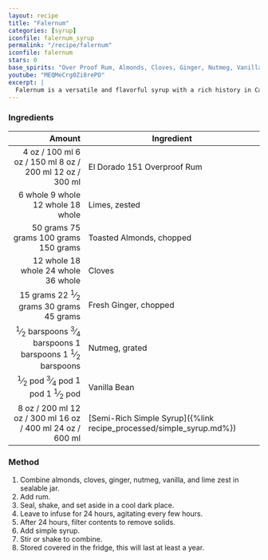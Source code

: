 ```yaml
---
layout: recipe
title: "Falernum"
categories: [syrup]
iconfile: falernum_syrup
permalink: "/recipe/falernum"
iconfile: falernum
stars: 0
base_spirits: "Over Proof Rum, Almonds, Cloves, Ginger, Nutmeg, Vanilla Bean"
youtube: "MEQMeCrg0Zi8rePO"
excerpt: |
  Falernum is a versatile and flavorful syrup with a rich history in Caribbean and tiki cocktails. It typically contains a blend of lime, ginger, almond, and cloves, creating a complex and balanced flavor profile.
---
```


### Ingredients

|                                                                                                                                                                                                                                                             Amount | Ingredient                                                          |
| -----------------------------------------------------------------------------------------------------------------------------------------------------------------------------------------------------------------------------------------------------------------: | ------------------------------------------------------------------- |
|                                                                                      <span class="onex active">4 oz / 100 ml</span> <span class="onehalfx">6 oz / 150 ml</span> <span class="twox">8 oz / 200 ml</span> <span class="threex">12 oz / 300 ml</span> | El Dorado 151 Overproof Rum                                         |
|                                                                                                         <span class="onex active">6 whole </span> <span class="onehalfx">9 whole </span> <span class="twox">12 whole </span> <span class="threex">18 whole </span> | Limes, zested                                                       |
|                                                                                                     <span class="onex active">50 grams </span> <span class="onehalfx">75 grams </span> <span class="twox">100 grams </span> <span class="threex">150 grams </span> | Toasted Almonds, chopped                                            |
|                                                                                                       <span class="onex active">12 whole </span> <span class="onehalfx">18 whole </span> <span class="twox">24 whole </span> <span class="threex">36 whole </span> | Cloves                                                              |
|                                                                       <span class="onex active">15 grams </span> <span class="onehalfx">22 <sup>1</sup>&frasl;<sub>2</sub> grams </span> <span class="twox">30 grams </span> <span class="threex">45 grams </span> | Fresh Ginger, chopped                                               |
| <span class="onex active"> <sup>1</sup>&frasl;<sub>2</sub> barspoons</span> <span class="onehalfx"> <sup>3</sup>&frasl;<sub>4</sub> barspoons</span> <span class="twox">1 barspoons</span> <span class="threex">1 <sup>1</sup>&frasl;<sub>2</sub> barspoons</span> | Nutmeg, grated                                                      |
|                     <span class="onex active"> <sup>1</sup>&frasl;<sub>2</sub> pod </span> <span class="onehalfx"> <sup>3</sup>&frasl;<sub>4</sub> pod </span> <span class="twox">1 pod </span> <span class="threex">1 <sup>1</sup>&frasl;<sub>2</sub> pod </span> | Vanilla Bean                                                        |
|                                                                                    <span class="onex active">8 oz / 200 ml</span> <span class="onehalfx">12 oz / 300 ml</span> <span class="twox">16 oz / 400 ml</span> <span class="threex">24 oz / 600 ml</span> | [Semi-Rich Simple Syrup]({%link recipe_processed/simple_syrup.md%}) |

### Method

1. Combine almonds, cloves, ginger, nutmeg, vanilla, and lime zest in sealable jar.
2. Add rum.
3. Seal, shake, and set aside in a cool dark place.
4. Leave to infuse for 24 hours, agitating every few hours.
5. After 24 hours, filter contents to remove solids.
6. Add simple syrup.
7. Stir or shake to combine.
8. Stored covered in the fridge, this will last at least a year.

<script type="application/ld+json">
{
  "@context": "https://schema.org",
  "@type": "Recipe",
  "author": "{{ page.author }}",
  "description": "{{ page.excerpt | strip_html | replace: '"', "'" }}",
  "image": "{%- for ingredient in site.data[page.iconfile].images.ingredient limit: 1 -%}{{ ingredient.url }}{%- endfor -%}",
  "recipeIngredient": [  "4 oz El Dorado 151 Overproof Rum",
  " 6 whole Limes, zested",
  "50 grams Toasted Almonds, chopped ",
  "12 whole Cloves ",
  "15 grams Fresh Ginger, chopped",
  "0.5 barspoon Nutmeg, grated ",
  " 0.5 pod Vanilla Bean ",
  "8 oz Semi-Rich Simple Syrup"],
  "name": "{{ page.title }}",
  "recipeInstructions": "",
  "recipeYield": "1 cocktail",
  "recipeCategory": "cocktail"
}
</script>
